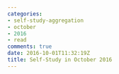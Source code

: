```yaml
---
categories:
- self-study-aggregation
- october
- 2016
- read
comments: true
date: 2016-10-01T11:32:19Z
title: Self-Study in October 2016
---
```


